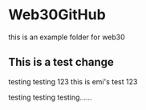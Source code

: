# Web30GitHub
this is an example folder for web30


## This is a test change


testing testing 123
this is emi's test 123

testing testing testing......